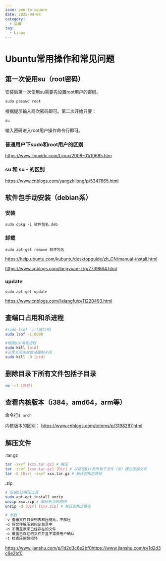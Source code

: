 ```yaml
---
icon: pen-to-square
date: 2022-04-04
category:
  - 运维
tag:
  - Linux
---
```


# Ubuntu常用操作和常见问题

## 第一次使用su（root密码）

安装后第一次使用su需要先设置root用户的密码。
```dash
sudo passwd root
```
根据提示输入两次密码即可。第二次开始只要：
```dash
su
```
输入密码进入root用户操作命令行即可。

### 普通用户下sudo和root用户的区别

https://www.linuxidc.com/Linux/2008-01/10685.htm

### su 和 su - 的区别

https://www.cnblogs.com/yangzhilong/p/5347665.html

## 软件包手动安装（debian系）

### 安装

```dash
sudo dpkg -i 软件包名.deb
```

### 卸载

```dash
sudo apt-get remove 软件包名
```

https://help.ubuntu.com/kubuntu/desktopguide/zh_CN/manual-install.html

https://www.cnblogs.com/longyuan-z/p/7739864.html

### update

```dash
sudo apt-get update
```

https://www.cnblogs.com/lixiangfu/p/11220493.html

## 查端口占用和杀进程

```bash
#sudo lsof -i:[端口号]
sudo lsof -i:8080

#根据pid杀死进程
sudo kill [pid]
#正常关闭失败尝试强制关闭
sudo kill -9 [pid]
```

## 删除目录下所有文件包括子目录

```bash
rm -rf [路径]
```

## 查看内核版本（i384，amd64，arm等）

命令行```$ arch```

内核版本的区别：
https://www.cnblogs.com/totems/p/3198287.html

## 解压文件

.tar.gz

```bash
tar -zxvf [xxx.tar.gz] # 解压
tar -zcvf [xxx.tar.gz] [Dir] # 以路径Dir及所有子文件（夹）建立压缩文件
tar -C [Dir] -zxvf xxx.tar.gz # 解压到指定路径
```

.zip

```bash
# 安装zip解压工具
sudo apt-get install unzip
unzip xxx.zip # 解压到当前路径
unzip -d [Dir] [xxx.zip] # 解压到指定路径

# 参数
-v 查看文件目录列表和压缩比，不解压
-d 将文件解压到指定目录中
-n 不覆盖原来已经存在的文件
-o 覆盖已存在的文件并且不需要用户确认
-t 检查压缩包损坏
```
https://www.jianshu.com/p/1d2d3c6e2bf0https://www.jianshu.com/p/1d2d3c6e2bf0